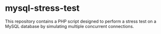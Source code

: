 # mysql-stress-test
This repository contains a PHP script designed to perform a stress test on a MySQL database by simulating multiple concurrent connections.
